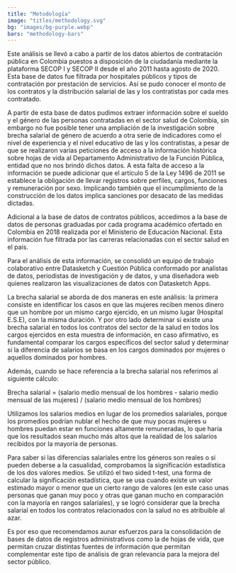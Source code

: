 ```yaml
---
title: "Metodología"
image: "titles/methodology.svg"
bg: "images/bg-purple.webp"
bars: "methodology-bars"
---
```


Este análisis se llevó a cabo a partir de los datos abiertos de contratación pública en Colombia puestos a disposición de la ciudadanía mediante la plataforma SECOP I y SECOP II desde el año 2011 hasta agosto de 2020. Esta base de datos fue filtrada por hospitales públicos y tipos de contratación por prestación de servicios. Así se pudo conocer el monto de los contratos y la distribución salarial de las y los contratistas por cada mes contratado.

A partir de esta base de datos pudimos extraer información sobre el sueldo y el género de las personas contratadas en el sector salud de Colombia, sin embargo no fue posible tener una ampliación de la investigación sobre brecha salarial de género de acuerdo a otra serie de indicadores como el nivel de experiencia y el nivel educativo de las y los contratistas, a pesar de que se realizaron varias peticiones de acceso a la información histórica sobre hojas de vida al Departamento Administrativo de la Función Pública, entidad que no nos brindó dichos datos. A esta falta de acceso a la información se puede adicionar que el artículo 5 de la Ley 1496 de 2011 se establece la obligación de llevar registros sobre perfiles, cargos, funciones y remuneración por sexo. Implicando también que el incumplimiento de la construcción de los datos implica sanciones por desacato de las medidas dictadas. 

Adicional a la base de datos de contratos públicos, accedimos a la base de datos de personas graduadas por cada programa académico ofertado en Colombia en 2018 realizada por el Ministerio de Educación Nacional. Esta información fue filtrada por las carreras relacionadas con el sector salud en el país.

Para el análisis de esta información, se consolidó un equipo de trabajo colaborativo entre Datasketch y Cuestión Pública conformado por analistas de datos, periodistas de investigación y de datos, y una diseñadora web quienes realizaron las visualizaciones de datos con Datasketch Apps.

La brecha salarial se aborda de dos maneras en este análisis: la primera consiste en identificar los casos en que las mujeres reciben menos dinero que un hombre por un mismo cargo ejercido, en un mismo lugar (Hospital E.S.E), con la misma duración. Y por otro lado determinar si existe una brecha salarial en todos los contratos del sector de la salud en todos los cargos ejercidos en esta muestra de información, en caso afirmativo, es fundamental comparar los cargos específicos del sector salud y determinar si la diferencia de salarios se basa en los cargos dominados por mujeres o aquellos dominados por hombres.

Además, cuando se hace referencia a la brecha salarial nos referimos al siguiente cálculo:

Brecha salarial = (salario medio mensual de los hombres - salario medio mensual de las mujeres) / (salario medio mensual de los hombres)

Utilizamos los salarios medios en lugar de los promedios salariales, porque los promedios podrían nublar el hecho de que muy pocas mujeres u hombres puedan estar en funciones altamente remuneradas, lo que haría que los resultados sean mucho más altos que la realidad de los salarios recibidos por la mayoría de personas. 

Para saber si las diferencias salariales entre los géneros son reales o si pueden deberse a la casualidad, comprobamos la significación estadística de los dos valores medios. Se utilizó el two sided t-test, una forma de calcular la significación estadística, que se usa cuando existe un valor estimado mayor o menor que un cierto rango de valores (en este caso unas personas que ganan muy poco y otras que ganan mucho en comparación con la mayoría en rangos salariales), y se logró considerar que la brecha salarial en todos los contratos relacionados con la salud no es atribuible al azar.

Es por eso que recomendamos aunar esfuerzos para la consolidación de bases de datos de
registros administrativos como la de hojas de vida, que permitan cruzar distintas fuentes de información que permitan complementar este tipo de análisis de gran relevancia para la mejora del sector público.
